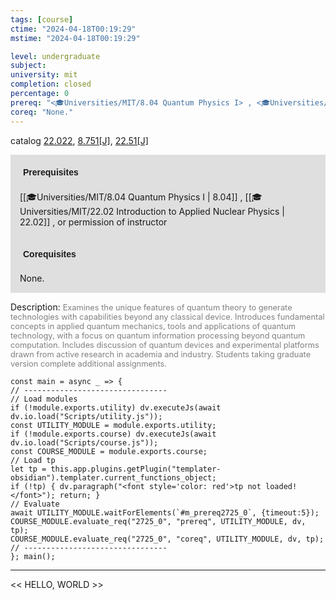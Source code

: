 ```yaml
---
tags: [course]
ctime: "2024-04-18T00:19:29"
mstime: "2024-04-18T00:19:29"

level: undergraduate
subject: 
university: mit
completion: closed
percentage: 0
prereq: "<🎓Universities/MIT/8.04 Quantum Physics I> , <🎓Universities/MIT/22.02 Introduction to Applied Nuclear Physics> , or permission of instructor"
coreq: "None."
---
```


catalog [22.022](http://student.mit.edu/catalog/m22a.html#22.022), [8.751[J]](http://student.mit.edu/catalog/m8b.html#8.751), [22.51[J]](http://student.mit.edu/catalog/m22b.html#22.51)

<span style="display: block; padding: 15px; background-color: rgb(100, 100, 100, 0.2);"><font id="m_prereq2725_0" style="display: block; font-family: Arial, sans-serif; font-weight: bold; padding: 5px">Prerequisites</font><br><span id="prereq2725_0">[[🎓Universities/MIT/8.04 Quantum Physics I | 8.04]] , [[🎓Universities/MIT/22.02 Introduction to Applied Nuclear Physics | 22.02]] , or permission of instructor</span></span>
<span style="display: block; padding: 15px; background-color: rgb(100, 100, 100, 0.2);"><font id="m_coreq2725_0" style="display: block; font-family: Arial, sans-serif; font-weight: bold; padding: 5px">Corequisites</font><br><span id="coreq2725_0">None.</span></span>

<font style="">Description:</font>
<font style="color: grey; font-size: 0.8rem;">Examines the unique features of quantum theory to generate technologies with capabilities beyond any classical device. Introduces fundamental concepts in applied quantum mechanics, tools and applications of quantum technology, with a focus on quantum information processing beyond quantum computation. Includes discussion of quantum devices and experimental platforms drawn from active research in academia and industry. Students taking graduate version complete additional assignments.</font>

```dataviewjs
const main = async _ => {
// --------------------------------
// Load modules
if (!module.exports.utility) dv.executeJs(await dv.io.load("Scripts/utility.js"));
const UTILITY_MODULE = module.exports.utility;
if (!module.exports.course) dv.executeJs(await dv.io.load("Scripts/course.js"));
const COURSE_MODULE = module.exports.course;
// Load tp
let tp = this.app.plugins.getPlugin("templater-obsidian").templater.current_functions_object;
if (!tp) { dv.paragraph("<font style='color: red'>tp not loaded!</font>"); return; }
// Evaluate
await UTILITY_MODULE.waitForElements(`#m_prereq2725_0`, {timeout:5});
COURSE_MODULE.evaluate_req("2725_0", "prereq", UTILITY_MODULE, dv, tp);
COURSE_MODULE.evaluate_req("2725_0", "coreq", UTILITY_MODULE, dv, tp);
// --------------------------------
}; main();
```

---

<< HELLO, WORLD >>
